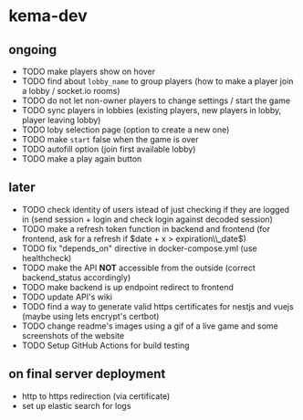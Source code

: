 # kema-dev

## ongoing

* TODO make players show on hover
* TODO find about `lobby_name` to group players (how to make a player join a lobby / socket.io rooms)
* TODO do not let non-owner players to change settings / start the game
* TODO sync players in lobbies (existing players, new players in lobby, player leaving lobby)
* TODO loby selection page (option to create a new one)
* TODO make `start` false when the game is over
* TODO autofill option (join first available lobby)
* TODO make a play again button

## later

* TODO check identity of users istead of just checking if they are logged in (send session + login and check login against decoded session)
* TODO make a refresh token function in backend and frontend (for frontend, ask for a refresh if $date + x > expiration\\_date$)
* TODO fix "depends_on" directive in docker-compose.yml (use healthcheck)
* TODO make the API **NOT** accessible from the outside (correct backend_status accordingly)
* TODO make backend is up endpoint redirect to frontend
* TODO update API's wiki
* TODO find a way to generate valid https certificates for nestjs and vuejs (maybe using lets encrypt's certbot)
* TODO change readme's images using a gif of a live game and some screenshots of the website
* TODO Setup GitHub Actions for build testing

## on final server deployment

* http to https redirection (via certificate)
* set up elastic search for logs
